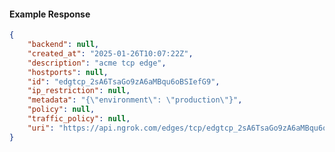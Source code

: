 <!-- Code generated for API Clients. DO NOT EDIT. -->

#### Example Response

```json
{
	"backend": null,
	"created_at": "2025-01-26T10:07:22Z",
	"description": "acme tcp edge",
	"hostports": null,
	"id": "edgtcp_2sA6TsaGo9zA6aMBqu6oBSIefG9",
	"ip_restriction": null,
	"metadata": "{\"environment\": \"production\"}",
	"policy": null,
	"traffic_policy": null,
	"uri": "https://api.ngrok.com/edges/tcp/edgtcp_2sA6TsaGo9zA6aMBqu6oBSIefG9"
}
```
